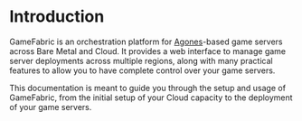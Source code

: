 # Introduction

GameFabric is an orchestration platform for [Agones](https://agones.dev/site/docs/)-based game servers across Bare Metal and Cloud.
It provides a web interface to manage game server deployments across multiple regions, along with many practical features to allow you to have complete control over your game servers.

This documentation is meant to guide you through the setup and usage of GameFabric, from the initial setup of your Cloud capacity to the deployment of your game servers.
